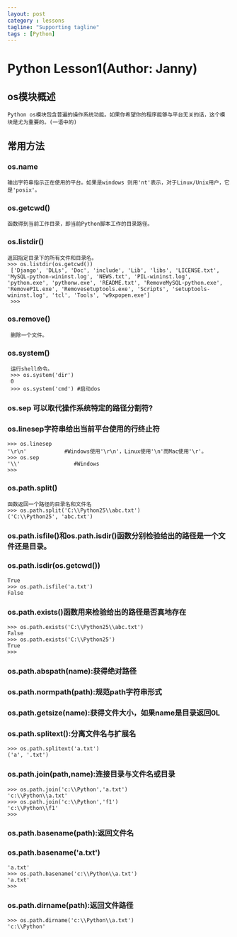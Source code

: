 ```yaml
---
layout: post
category : lessons
tagline: "Supporting tagline"
tags : [Python]
---
```


#   Python Lesson1(Author: Janny)     
##  os模块概述    
    Python os模块包含普遍的操作系统功能。如果你希望你的程序能够与平台无关的话，这个模块是尤为重要的。(一语中的)
##  常用方法    
###   os.name    
    输出字符串指示正在使用的平台。如果是windows 则用'nt'表示，对于Linux/Unix用户，它是'posix'。
###   os.getcwd()    
    函数得到当前工作目录，即当前Python脚本工作的目录路径。
###   os.listdir()       
    返回指定目录下的所有文件和目录名。
    >>> os.listdir(os.getcwd())    
     ['Django', 'DLLs', 'Doc', 'include', 'Lib', 'libs', 'LICENSE.txt', 'MySQL-python-wininst.log', 'NEWS.txt', 'PIL-wininst.log', 'python.exe', 'pythonw.exe', 'README.txt', 'RemoveMySQL-python.exe', 'RemovePIL.exe', 'Removesetuptools.exe', 'Scripts', 'setuptools-wininst.log', 'tcl', 'Tools', 'w9xpopen.exe']     
     >>> 
###    os.remove()    
     删除一个文件。     
###    os.system()    
     运行shell命令。     
     >>> os.system('dir')     
     0     
     >>> os.system('cmd') #启动dos     
###    os.sep 可以取代操作系统特定的路径分割符?    
###    os.linesep字符串给出当前平台使用的行终止符        
    >>> os.linesep    
    '\r\n'            #Windows使用'\r\n'，Linux使用'\n'而Mac使用'\r'。    
    >>> os.sep    
    '\\'                 #Windows        
    >>>         
###    os.path.split()    
    函数返回一个路径的目录名和文件名    
    >>> os.path.split('C:\\Python25\\abc.txt')    
    ('C:\\Python25', 'abc.txt')    
###    os.path.isfile()和os.path.isdir()函数分别检验给出的路径是一个文件还是目录。    
###    os.path.isdir(os.getcwd())    
    True    
    >>> os.path.isfile('a.txt')    
    False    
###    os.path.exists()函数用来检验给出的路径是否真地存在    
    >>> os.path.exists('C:\\Python25\\abc.txt')    
    False    
    >>> os.path.exists('C:\\Python25')    
    True    
    >>>     
###    os.path.abspath(name):获得绝对路径    
###    os.path.normpath(path):规范path字符串形式    
###    os.path.getsize(name):获得文件大小，如果name是目录返回0L    
###    os.path.splitext():分离文件名与扩展名    
    >>> os.path.splitext('a.txt')    
    ('a', '.txt')    
###    os.path.join(path,name):连接目录与文件名或目录    
    >>> os.path.join('c:\\Python','a.txt')    
    'c:\\Python\\a.txt'    
    >>> os.path.join('c:\\Python','f1')    
    'c:\\Python\\f1'    
    >>>     
###    os.path.basename(path):返回文件名    
###    os.path.basename('a.txt')    
    'a.txt'    
    >>> os.path.basename('c:\\Python\\a.txt')    
    'a.txt'    
    >>>     
###    os.path.dirname(path):返回文件路径    
    >>> os.path.dirname('c:\\Python\\a.txt')    
    'c:\\Python'    
 
